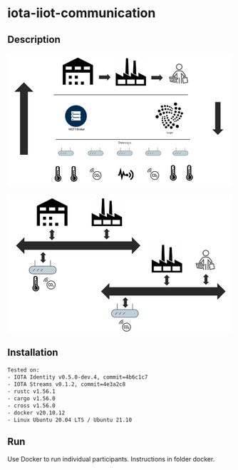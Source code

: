 # iota-iiot-communication

## Description

![overview](concept_general.png)

![overview](concept_channel.png)

## Installation

```
Tested on:
- IOTA Identity v0.5.0-dev.4, commit=4b6c1c7
- IOTA Streams v0.1.2, commit=4e3a2c8
- rustc v1.56.1
- cargo v1.56.0
- cross v1.56.0
- docker v20.10.12
- Linux Ubuntu 20.04 LTS / Ubuntu 21.10
```

## Run

Use Docker to run individual participants. 
Instructions in folder docker.
